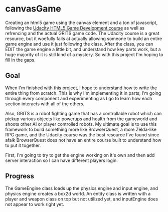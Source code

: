 canvasGame
==========

Creating an html5 game using the canvas element and a ton of javascript, following the <a href="https://www.udacity.com/course/cs255">Udacity HTML5 Game Development course</a> as well as refrencing and the actual GRITS game code.  The Udacity course is a great resource, but it woefully fails at actually allowing someone to build an entire game engine and use it just following the class.  After the class, you can EDIT the game engine a little bit, and understand how key parts work, but a huge majority of it is still kind of a mystery.  So with this project I'm hoping to fill in the gaps.

## Goal

When I'm finished with this project, I hope to understand how to write the entire thing from scratch.  This is why I'm implementing it in parts; I'm going through every component and experimenting as I go to learn how each section interacts with all of the others.

Also, GRITS is a robot fighting game that has a controllable robot which can pickup various objects like powerups and health from the gameworld and shoots other AI or player controlled robots.  My ultimate goal is to use this framework to build something more like BrowserQuest, a more Zelda-like RPG game, and the Udacity course was the best resource I've found since afaik BrowserQuest does not have an entire course built to understand how to put it together.

First, I'm going to try to get the engine working on it's own and then add server interaction so I can have different players login.

## Progress

The GameEngine class loads up the physics engine and input engine, and physics engine creates a box2d world.  An entity class is written with a player and weapon class on top but not utilized yet, and inputEngine does not appear to work right yet.

